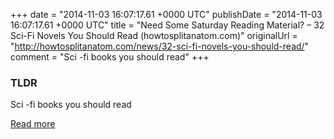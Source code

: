 +++
date = "2014-11-03 16:07:17.61 +0000 UTC"
publishDate = "2014-11-03 16:07:17.61 +0000 UTC"
title = "Need Some Saturday Reading Material? – 32 Sci-Fi Novels You Should Read (howtosplitanatom.com)"
originalUrl = "http://howtosplitanatom.com/news/32-sci-fi-novels-you-should-read/"
comment = "Sci -fi books you should read"
+++

### TLDR

Sci -fi books you should read

[Read more](http://howtosplitanatom.com/news/32-sci-fi-novels-you-should-read/)
